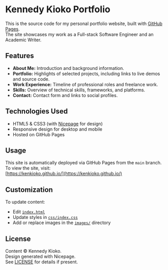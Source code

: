 # Kennedy Kioko Portfolio

This is the source code for my personal portfolio website, built with [GitHub Pages](https://pages.github.com/).  
The site showcases my work as a Full-stack Software Engineer and an Academic Writer.

## Features

- **About Me:** Introduction and background information.
- **Portfolio:** Highlights of selected projects, including links to live demos and source code.
- **Work Experience:** Timeline of professional roles and freelance work.
- **Skills:** Overview of technical skills, frameworks, and platforms.
- **Contact:** Contact form and links to social profiles.

## Technologies Used

- HTML5 & CSS3 (with [Nicepage](https://nicepage.com/) for design)
- Responsive design for desktop and mobile
- Hosted on GitHub Pages

## Usage

This site is automatically deployed via GitHub Pages from the `main` branch.  
To view the site, visit:  
[https://kenkioko.github.io/](https://kenkioko.github.io/)

## Customization

To update content:
- Edit [`index.html`](index.html)
- Update styles in [`css/index.css`](css/index.css)
- Add or replace images in the [`images/`](images/) directory

## License

Content © Kennedy Kioko.  
Design generated with Nicepage.  
See [LICENSE](LICENSE) for details if present.

